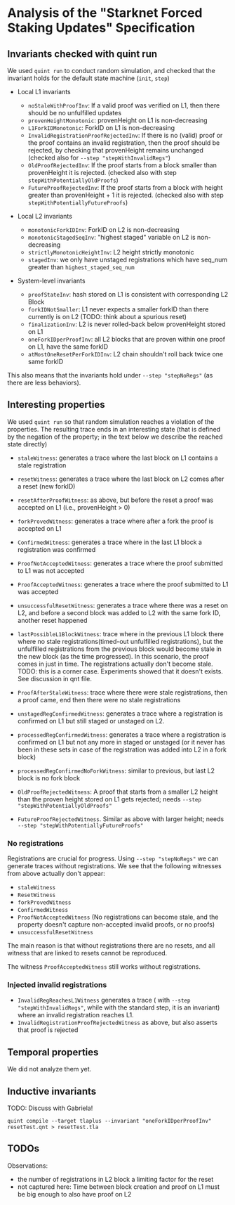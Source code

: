 # Analysis of the "Starknet Forced Staking Updates" Specification

## Invariants checked with quint run 

We used `quint run` to conduct random simulation, and checked that the invariant holds for the default state machine (`init`, `step`)

- Local L1 invariants
    - `noStaleWithProofInv`: If a valid proof was verified on L1, then there should be no unfulfilled updates
    - `provenHeightMonotonic`: provenHeight on L1 is non-decreasing
    - `L1ForkIDMonotonic`: ForkID on L1 is non-decreasing
    - `InvalidRegistrationProofRejectedInv`: If there is no (valid) proof or the proof contains an invalid registration, then the proof should be rejected, by checking that provenHeight remains unchanged  (checked also for `--step "stepWithInvalidRegs"`)
    - `OldProofRejectedInv`: If the proof starts from a block smaller than provenHeight it is rejected. (checked also with step `stepWithPotentiallyOldProofs`)
    - `FutureProofRejectedInv`: If the proof starts from a block with height greater than provenHeight + 1 it is rejected. (checked also with step `stepWithPotentiallyFutureProofs`)

- Local L2 invariants
    - `monotonicForkIDInv`: ForkID on L2 is non-decreasing
    - `monotonicStagedSeqInv`: "highest staged" variable on L2 is non-decreasing
    - `strictlyMonotonicHeightInv`: L2 height strictly monotonic
    - `stagedInv`: we only have unstaged registrations which have seq_num greater than `highest_staged_seq_num`

- System-level invariants
    - `proofStateInv`: hash stored on L1 is consistent with corresponding L2 Block
    - `forkIDNotSmaller`: L1 never expects a smaller forkID than there currently is on L2
        (TODO: think about a spurious reset)
    - `finalizationInv`: L2 is never rolled-back below provenHeight stored on L1
    - `oneForkIDperProofInv`: all L2 blocks that are proven within one proof on L1, have the same forkID
    - `atMostOneResetPerForkIDInv`: L2 chain shouldn't roll back twice one same forkID 

This also means that the invariants hold under `--step "stepNoRegs"` (as there are less behaviors).

## Interesting properties

We used `quint run` so that random simulation reaches a violation of the properties. The resulting trace ends in an interesting state (that is defined by the negation of the property; in the text below we describe the reached state directly)

- `staleWitness`: generates a trace where the last block on L1 contains a stale registration
- `resetWitness`: generates a trace where the last block on L2 comes after a reset (new forkID)
- `resetAfterProofWitness`: as above, but before the reset a proof was accepted on L1 (i.e., provenHeight > 0)
- `forkProvedWitness`: generates a trace where after a fork the proof is accepted on L1
- `ConfirmedWitness`: generates a trace where in the last L1 block a registration was confirmed
- `ProofNotAcceptedWitness`: generates a trace where the proof submitted to L1 was not accepted
- `ProofAcceptedWitness`: generates a trace where the proof submitted to L1 was accepted
- `unsuccessfulResetWitness`: generates a trace where there was a reset on L2, and before a second block
was added to L2 with the same fork ID, another reset happened

- `lastPossibleL1BlockWitness`: trace where in the previous L1 block there where no stale registrations(timed-out  unfulfilled registrations), but the unfulfilled registrations from the previous block
would become stale in the new block (as the time progressed). In this scenario, the proof
comes in just in time. The registrations actually don't become stale. 
TODO: this is a corner case. Experiments showed that it doesn't exists. See discussion in qnt file.

- `ProofAfterStaleWitness`: trace where there were stale registrations, then a proof came, end then there were no stale registrations

- `unstagedRegConfirmedWitness`: generates a trace where a registration is confirmed on L1 but still staged or unstaged on L2.
- `processedRegConfirmedWitness`: generates a trace where a registration is confirmed on L1 but not any more in staged or unstaged (or it never has been in these sets in case of the registration was added into L2 in a fork block)
- `processedRegConfirmedNoForkWitness`: similar to previous, but last L2 block is no fork block

- `OldProofRejectedWitness`: A proof that starts from a smaller L2 height than the proven height stored on L1 gets rejected; needs `--step "stepWithPotentiallyOldProofs"`

- `FutureProofRejectedWitness`. Similar as above with larger height; needs `--step "stepWithPotentiallyFutureProofs"`

### No registrations

Registrations are crucial for progress. Using `--step "stepNoRegs"` we can generate traces without registrations. We see that the following witnesses from above actually don't appear:
- `staleWitness` 
- `ResetWitness`
- `forkProvedWitness`
- `ConfirmedWitness`
- `ProofNotAcceptedWitness` (No registrations can become stale, and the property doesn't capture non-accepted invalid proofs, or no proofs)
- `unsuccessfulResetWitness`

The main reason is that without registrations there are no resets, and all witness that are linked to resets cannot be reproduced.

The witness `ProofAcceptedWitness` still works without registrations.

### Injected invalid registrations

- `InvalidRegReachesL1Witness` generates a trace ( with `--step "stepWithInvalidRegs"`, while with the standard step, it is an invariant) where an invalid registration reaches L1. 
- `InvalidRegistrationProofRejectedWitness` as above, but also asserts that proof is rejected

## Temporal properties

We did not analyze them yet.

## Inductive invariants

TODO: Discuss with Gabriela!

`quint compile --target tlaplus --invariant "oneForkIDperProofInv" resetTest.qnt > resetTest.tla`



## TODOs

Observations: 
- the number of registrations in L2 block a limiting factor for the reset
- not captured here: Time between block creation and proof on L1 must be big enough to also have proof on L2



